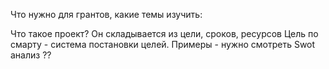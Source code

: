 Что нужно для грантов, какие темы изучить:

Что такое проект? Он складывается из цели, сроков, ресурсов
Цель по смарту - система постановки целей.
Примеры - нужно смотреть
Swot анализ ??

